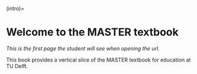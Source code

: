 (intro)=
# Welcome to the MASTER textbook

_This is the first page the student will see when opening the url._

This book provides a vertical slice of the MASTER textbook for education at TU Delft.